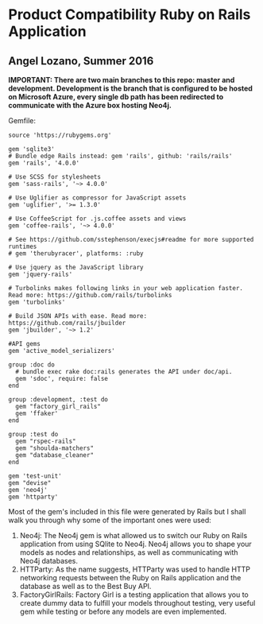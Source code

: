 # Product Compatibility Ruby on Rails Application
## Angel Lozano, Summer 2016

**IMPORTANT: There are two main branches to this repo: master and development. Development is the branch that is configured to be hosted on Microsoft Azure, every single db path has been redirected to communicate with the Azure box hosting Neo4j.**

Gemfile:
~~~~
source 'https://rubygems.org'

gem 'sqlite3'
# Bundle edge Rails instead: gem 'rails', github: 'rails/rails'
gem 'rails', '4.0.0'

# Use SCSS for stylesheets
gem 'sass-rails', '~> 4.0.0'

# Use Uglifier as compressor for JavaScript assets
gem 'uglifier', '>= 1.3.0'

# Use CoffeeScript for .js.coffee assets and views
gem 'coffee-rails', '~> 4.0.0'

# See https://github.com/sstephenson/execjs#readme for more supported runtimes
# gem 'therubyracer', platforms: :ruby

# Use jquery as the JavaScript library
gem 'jquery-rails'

# Turbolinks makes following links in your web application faster. Read more: https://github.com/rails/turbolinks
gem 'turbolinks'

# Build JSON APIs with ease. Read more: https://github.com/rails/jbuilder
gem 'jbuilder', '~> 1.2'

#API gems
gem 'active_model_serializers'

group :doc do
  # bundle exec rake doc:rails generates the API under doc/api.
  gem 'sdoc', require: false
end

group :development, :test do
  gem "factory_girl_rails"
  gem 'ffaker'
end

group :test do
  gem "rspec-rails"
  gem "shoulda-matchers"
  gem "database_cleaner"
end

gem 'test-unit'
gem "devise"
gem 'neo4j'
gem 'httparty'
~~~~

Most of the gem's included in this file were generated by Rails but I shall walk you through why some of the important ones were used:
  
1. Neo4j: The Neo4j gem is what allowed us to switch our Ruby on Rails application from using SQlite to Neo4j. Neo4j allows you to shape your models as nodes and relationships, as well as communicating with Neo4j databases.  
2. HTTParty: As the name suggests, HTTParty was used to handle HTTP networking requests between the Ruby on Rails application and the database as well as to the Best Buy API.  
3. FactoryGirlRails: Factory Girl is a testing application that allows you to create dummy data to fulfill your models throughout testing, very useful gem while testing or before any models are even implemented.  

